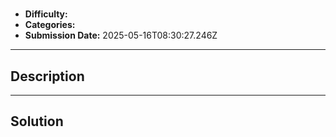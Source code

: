 # 

- **Difficulty:** 
- **Categories:** 
- **Submission Date:** 2025-05-16T08:30:27.246Z

---

## Description


---

## Solution

```

```
